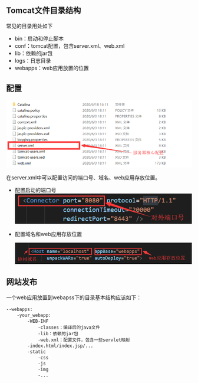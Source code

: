 ## Tomcat文件目录结构

常见的目录用处如下

- bin：启动和停止脚本
- conf：tomcat配置，包含server.xml、web.xml
- lib：依赖的jar包
- logs：日志目录
- webapps：web应用放置的位置



## 配置

![image-20200618163220035](../../../Resources/tomcat配置文件结构.png)

在server.xml中可以配置访问的端口号、域名、web应用存放位置。

- 配置启动的端口号
	![image-20200618163654545](../../../Resources/tomcat访问端口配置.png)
- 配置域名和web应用存放位置

  ![image-20200618163924008](../../../Resources/tomcat域名等配置.png)



## 网站发布

一个web应用放置到webapss下的目录基本结构应该如下：

```
--webapps:
	-your_webapp:
		-WEB-INF
			-classes：编译后的java文件
			-lib：依赖的jar包
			-web.xml：配置文件，包含一些servlet映射
		-index.html/index.jsp/...
		-static
			-css
			-js
			-img
			-...
		
```

